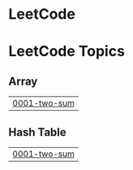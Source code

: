 # LeetCode

<!---LeetCode Topics Start-->
# LeetCode Topics
## Array
|  |
| ------- |
| [0001-two-sum](https://github.com/ParthKetanDoshi/LeetCode/tree/master/0001-two-sum) |
## Hash Table
|  |
| ------- |
| [0001-two-sum](https://github.com/ParthKetanDoshi/LeetCode/tree/master/0001-two-sum) |
<!---LeetCode Topics End-->